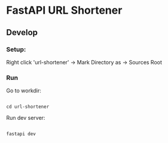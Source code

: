 # FastAPI URL Shortener

## Develop

### Setup:

Right click 'url-shortener' -> Mark Directory as -> Sources Root

### Run

Go to workdir:
```shell 

cd url-shortener
```
Run dev server:
```shell

fastapi dev
```